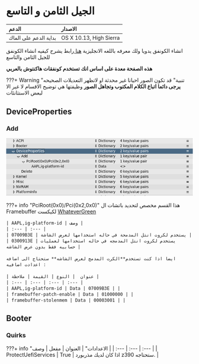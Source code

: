 # الجيل الثامن و التاسع
| الدعم | الاصدار |
| :--- | :--- |
| بداية الدعم على الماك | OS X 10.13, High Sierra |

انشاء الكونفق يدويا ولك معرفه باللغه الانجليزية [هنا ](https://dortania.github.io/OpenCore-Install-Guide/config.plist/coffee-lake.html)رابط يشرح كيفيه انشاء الكونفق للجيل الثامن والتاسع

**هذه الصفحة معدة على اساس انك تستخدم كونفقات هاكنتوش بالعربي**

???+ Warning "تنبية"
	قد تكون الصور احيانا غير محدثة او لاتظهر التعديلات الصحيحه
	**يرجى دائما اتباع الكلام المكتوب وتجاهل الصور** وظيفتها هي توضيح الاقسام لا غير الا لبعض الاستثانئات

## DeviceProperties

### Add

![](/img/config-setup/deviceproperties.png)

???+ info "PciRoot(0x0)/Pci(0x2,0x0)"
	هذا القسم مخصص لتحديد باتشات ال Framebuffer لكيكست [WhateverGreen](/EFI-setup/gathering-kexts.md#gpus)

	| AAPL,ig-platform-id | وصف |
	| :--- | :--- |
	| 07009B3E | يستخدم لكروت انتل المدمحة في حاله استخدامها لعرض الشاشة |
	| 0300913E | يستخدم لكروت انتل المدمجه في حاله استخدامها لعمليات حسابيه فقط بدون عرض الشاشه |
	
	ايضا اذا كنت تستخدم**الكرت المدمج لعرض الشاشه** ستحتاج الى اضافه اعدادت اضافيه :

	| عنوان  | النوع | القيمة | ملاحظة |
	| :--- | :--- | :--- | :--- |
	| AAPL,ig-platform-id | Data | 07009B3E | |
	| framebuffer-patch-enable | Data | 01000000 | |
	| framebuffer-stolenmem | Data | 00003001 | |

## Booter

### Quirks

???+ info "الاعدادات"
	| العنوان | مفعل | وصف |
	| :--- | :--- | :--- |
	| ProtectUefiServices | True | اذا كان لديك مذربورد z390 ستحتاجه. |
